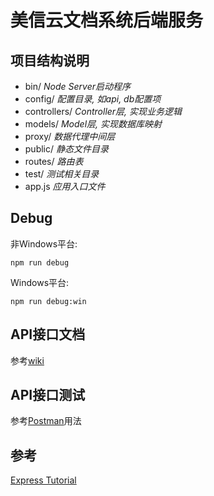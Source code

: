 # 美信云文档系统后端服务

## 项目结构说明

- bin/ _Node Server启动程序_
- config/ _配置目录, 如api, db配置项_
- controllers/ _Controller层, 实现业务逻辑_
- models/ _Model层, 实现数据库映射_
- proxy/ _数据代理中间层_
- public/ _静态文件目录_
- routes/ _路由表_
- test/ _测试相关目录_
- app.js _应用入口文件_

## Debug

非Windows平台:

```
npm run debug
```

Windows平台:

```
npm run debug:win
```

## API接口文档

参考[wiki](http://mobilegit.midea.com/h5-dev-mx-framework/h5-dev-mx-framework-services-temp/wikis/home)

## API接口测试

参考[Postman](https://www.getpostman.com/docs/)用法

## 参考

[Express Tutorial](https://developer.mozilla.org/en-US/docs/Learn/Server-side/Express_Nodejs)